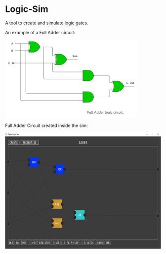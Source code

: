 # Logic-Sim
A tool to create and simulate logic gates.

An example of a Full Adder circuit:

<img src="readme-res/Adder-Logic.png"  width="428" height="252">

Full Adder Circuit created inside the sim:

<img src="readme-res/Adder-Screenshot.png"  width="642" height="375">